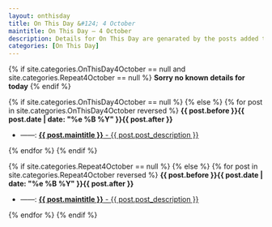 ```yaml
---
layout: onthisday
title: On This Day &#124; 4 October
maintitle: On This Day — 4 October
description: Details for On This Day are genarated by the posts added to the website so the content is subject to changes/updates over time.
categories: [On This Day]
---
```


{% if site.categories.OnThisDay4October == null and site.categories.Repeat4October == null %}
<strong>Sorry no known details for today</strong>
{% endif %}

{% if site.categories.OnThisDay4October == null %}
{% else %}
{% for post in site.categories.OnThisDay4October reversed %}
<strong>{{ post.before }}{{ post.date | date: "%e %B %Y" }}{{ post.after }}</strong>
<ul>
<li> ——: <a href="{{ post.url }}"><strong>{{ post.maintitle }}</strong> - {{ post.post_description }}</a></li>
</ul>
{% endfor %}
{% endif %}

{% if site.categories.Repeat4October == null %}
{% else %}
{% for post in site.categories.Repeat4October reversed %}
<strong>{{ post.before }}{{ post.date | date: "%e %B %Y" }}{{ post.after }}</strong>
<ul>
<li> ——: <a href="{{ post.url }}"><strong>{{ post.maintitle }}</strong> - {{ post.post_description }}</a></li>
</ul>
{% endfor %}
{% endif %}
